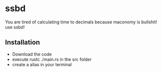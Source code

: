# ssbd
You are tired of calculating time to decimals because maconomy is bullshit! use ssbd!

## Installation
- Download the code
- execute rustc ./main.rs in the src folder
- create a alias in your terminal
